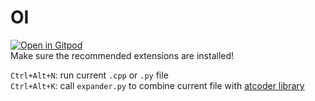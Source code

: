 # OI
[![Open in Gitpod](https://gitpod.io/button/open-in-gitpod.svg)](https://gitpod.io/#https://github.com/IDl0T/OI)  
Make sure the recommended extensions are installed!

`Ctrl+Alt+N`: run current `.cpp` or `.py` file  
`Ctrl+Alt+K`: call `expander.py` to combine current file with [atcoder library](https://github.com/atcoder/ac-library)

